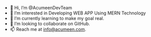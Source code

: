 - 👋 Hi, I’m @AcumeenDevTeam
- 👀 I’m interested in Developing WEB APP Using MERN Technology
- 🌱 I’m currently learning to make my goal real.
- 💞️ I’m looking to collaborate on GitHub.
- 📫 Reach me at info@acumeen.com.

<!---
AcumeenDevTeam/AcumeenDevTeam is a ✨ special ✨ repository because its `README.md` (this file) appears on your GitHub profile.
You can click the Preview link to take a look at your changes.
--->
